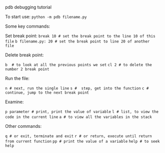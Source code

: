 pdb debugging tutorial

To start use: `python -m pdb filename.py`

Some key commands:

Set break point: 
`break 10 # set the break point to the line 10 of this file`
`b filename.py: 20 # set the break point to line 20 of another file`

Delete break point: 

`b  # to look at all the previous points we set`
 `cl 2 # to delete the number 2 break point`

Run the file:

`n # next, run the single line`
`s #  step, get into the function`
`c # continue, jump to the next break point`

Examine:

`p parameter # print, print the value of variable`
`l # list, to view the code in the current line`
`a # to view all the variables in the stack`

Other commands:

`q # or exit, terminate and exit`
`r # or return, execute until return from current function`
`pp # print the value of a variable`
`help # to seek help`